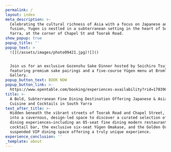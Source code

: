 ```yaml
---
permalink: /
layout: index
meta_description: >-
  Celebrating the cultural richness of Asia with a focus on Japanese and Asian
  fusion, Yugen is nestled in a subterranean setting in the heart of South
  Yarra, at the corner of Chapel St and Toorak Road.
show_popup: true
popup_title: ''
popup_text: >
  ![](/assets/images/photo09421.jpg)![]()


  Join us for an exclusive Gozenshu Sake Dinner hosted by Soichiro Tsuji,
  featuring premium sake pairings and a five-course Yūgen menu at Bromley
  Gallery.
popup_button_text: BOOK NOW
popup_button_link: >-
  https://www.opentable.com/booking/experiences-availability?rid=170390&restref=170390&experienceId=480328&utm_source=external&utm_medium=referral&utm_campaign=shared
title: >-
  A Bold, Subterranean Fine Dining Destination Offering Japanese & Asian Fusion
  Cuisine and Cocktails in South Yarra
text_after_title: >-
  Hidden beneath the vibrant streets of Toorak Road and Chapel Street, descend
  into a cavernous, design-led space to discover a curated selection of elevated
  dining experiences—including an 85-seat fine dining modern restaurant, a
  cocktail bar, the exclusive six-seat Yūgen Omakase, and the Golden Orb: a
  suspended VIP dining space offering a truly unique experience.
experience_conclusion: ''
_template: about
---
```


